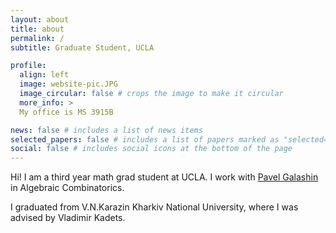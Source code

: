 ```yaml
---
layout: about
title: about
permalink: /
subtitle: Graduate Student, UCLA

profile:
  align: left
  image: website-pic.JPG
  image_circular: false # crops the image to make it circular
  more_info: >
  My office is MS 3915B

news: false # includes a list of news items
selected_papers: false # includes a list of papers marked as "selected={true}"
social: false # includes social icons at the bottom of the page
---
```


Hi! I am a third year math grad student at UCLA. I work with [Pavel Galashin](https://www.math.ucla.edu/~galashin/) in Algebraic Combinatorics.

I graduated from V.N.Karazin Kharkiv National University, where I was advised by Vladimir Kadets.
